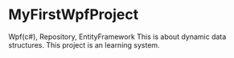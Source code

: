 # MyFirstWpfProject
Wpf(c#), Repository, EntityFramework
This is about dynamic data structures. This project is an learning system.
